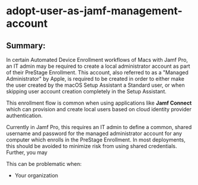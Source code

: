 # adopt-user-as-jamf-management-account

## Summary:

In certain Automated Device Enrollment workflows of Macs with Jamf Pro, an IT admin may be required to create a local administrator account as part of their PreStage Enrollment. This account, also referred to as a "Managed Administrator" by Apple, is required to be created in order to either make the user created by the macOS Setup Assistant a Standard user, or when skipping user account creation completely in the Setup Assistant. 

This enrollment flow is common when using applications like **Jamf Connect** which can provision and create local users based on cloud identity provider authentication. 

Currently in Jamf Pro, this requires an IT admin to define a common, shared username and password for the managed administrator account for any computer which enrolls in the PreStage Enrollment. In most deployments, this should be avoided to minimize risk from using shared credentials. Further, you may 

This can be problematic when:
- Your organization 
